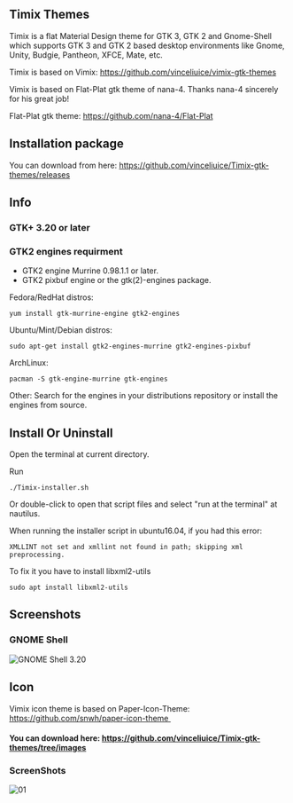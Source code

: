 
## Timix Themes

Timix is a flat Material Design theme for GTK 3, GTK 2 and Gnome-Shell which supports GTK 3 and GTK 2 based desktop environments like Gnome, Unity, Budgie, Pantheon, XFCE, Mate, etc.


Timix is based on Vimix: https://github.com/vinceliuice/vimix-gtk-themes

Vimix is based on Flat-Plat gtk theme of nana-4. Thanks nana-4 sincerely for his great job! 

Flat-Plat gtk theme: https://github.com/nana-4/Flat-Plat

## Installation package

You can download from here: https://github.com/vinceliuice/Timix-gtk-themes/releases

## Info

### GTK+ 3.20 or later

### GTK2 engines requirment
- GTK2 engine Murrine 0.98.1.1 or later.
- GTK2 pixbuf engine or the gtk(2)-engines package.

Fedora/RedHat distros:

    yum install gtk-murrine-engine gtk2-engines

Ubuntu/Mint/Debian distros:

    sudo apt-get install gtk2-engines-murrine gtk2-engines-pixbuf

ArchLinux:

    pacman -S gtk-engine-murrine gtk-engines

Other:
Search for the engines in your distributions repository or install the engines from source.
## Install Or Uninstall

Open the terminal at current directory.


Run


    ./Timix-installer.sh


Or double-click to open that script files and select "run at the terminal" at nautilus.


When running the installer script in ubuntu16.04, if you had this error:

    XMLLINT not set and xmllint not found in path; skipping xml preprocessing.

To fix it you have to install libxml2-utils

    sudo apt install libxml2-utils

## Screenshots

### GNOME Shell
![GNOME Shell 3.20](https://cn.pling.com/img/f/7/e/b/bd499935bebd7e7702844c32b7f59a91dd1d.jpg?raw=true) 


## Icon 
Vimix icon theme is based on Paper-Icon-Theme: https://github.com/snwh/paper-icon-theme 


#### You can download here: https://github.com/vinceliuice/Timix-gtk-themes/tree/images


### ScreenShots 
![01](https://github.com/vinceliuice/Timix-gtk-themes/blob/images/Timix-icon-theme.png?raw=true)
 

